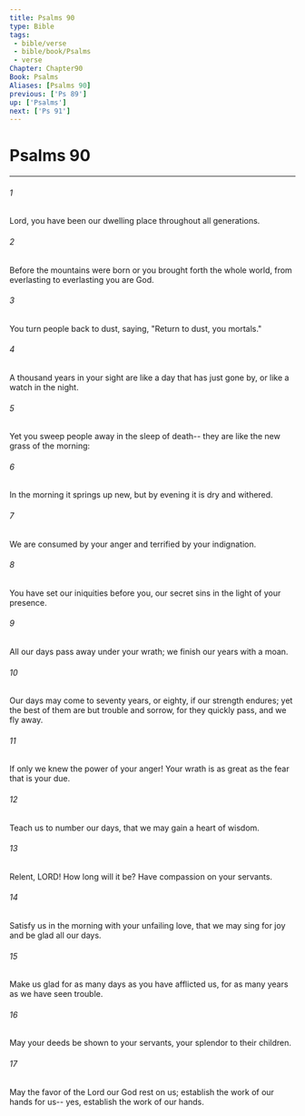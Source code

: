 ```yaml
---
title: Psalms 90
type: Bible
tags:
 - bible/verse
 - bible/book/Psalms
 - verse
Chapter: Chapter90
Book: Psalms
Aliases: [Psalms 90]
previous: ['Ps 89']
up: ['Psalms']
next: ['Ps 91']
---
```

# Psalms 90

***


###### 1 
Lord, you have been our dwelling place throughout all generations. 

###### 2 
Before the mountains were born or you brought forth the whole world, from everlasting to everlasting you are God. 

###### 3 
You turn people back to dust, saying, "Return to dust, you mortals." 

###### 4 
A thousand years in your sight are like a day that has just gone by, or like a watch in the night. 

###### 5 
Yet you sweep people away in the sleep of death-- they are like the new grass of the morning: 

###### 6 
In the morning it springs up new, but by evening it is dry and withered. 

###### 7 
We are consumed by your anger and terrified by your indignation. 

###### 8 
You have set our iniquities before you, our secret sins in the light of your presence. 

###### 9 
All our days pass away under your wrath; we finish our years with a moan. 

###### 10 
Our days may come to seventy years, or eighty, if our strength endures; yet the best of them are but trouble and sorrow, for they quickly pass, and we fly away. 

###### 11 
If only we knew the power of your anger! Your wrath is as great as the fear that is your due. 

###### 12 
Teach us to number our days, that we may gain a heart of wisdom. 

###### 13 
Relent, LORD! How long will it be? Have compassion on your servants. 

###### 14 
Satisfy us in the morning with your unfailing love, that we may sing for joy and be glad all our days. 

###### 15 
Make us glad for as many days as you have afflicted us, for as many years as we have seen trouble. 

###### 16 
May your deeds be shown to your servants, your splendor to their children. 

###### 17 
May the favor of the Lord our God rest on us; establish the work of our hands for us-- yes, establish the work of our hands. 
